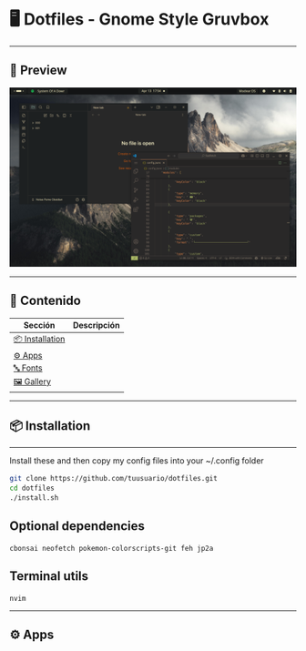 # 🖥️ Dotfiles - Gnome Style Gruvbox

---

## 📸 Preview



![Preview](/ScreanShoots/obsidian.png)

---

## 📑 Contenido

| Sección        | Descripción                                  |
|----------------|----------------------------------------------|
| [📦 Installation](#installation) 
| [⚙️ Apps](#apps)              
| [🔤 Fonts](#fonts)             
| [🖼️ Gallery](#gallery)         

---

## 📦 Installation
---
Install these and then copy my config files into your ~/.config folder

```bash
git clone https://github.com/tuusuario/dotfiles.git
cd dotfiles
./install.sh
```
## Optional dependencies
```
cbonsai neofetch pokemon-colorscripts-git feh jp2a 
```
## Terminal utils
```
nvim 
```
---

## ⚙️ Apps

